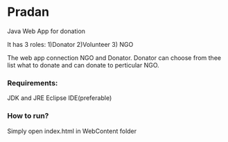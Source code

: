 # Pradan
 Java Web App for donation
 
 It has 3 roles: 1)Donator 2)Volunteer 3) NGO
 
 The web app connection NGO and Donator. Donator can choose from thee list what to donate and can donate to perticular NGO.
 
 ### Requirements:
 
 JDK and JRE
 Eclipse IDE(preferable)
 
 ### How to run?
 
 Simply open index.html in WebContent folder
